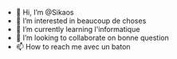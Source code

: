 - 👋 Hi, I’m @Sikaos
- 👀 I’m interested in beaucoup de choses
- 🌱 I’m currently learning l'informatique
- 💞️ I’m looking to collaborate on bonne question
- 📫 How to reach me avec un baton

<!---
Sikaos/Sikaos is a ✨ special ✨ repository because its `README.md` (this file) appears on your GitHub profile.
You can click the Preview link to take a look at your changes.
--->
